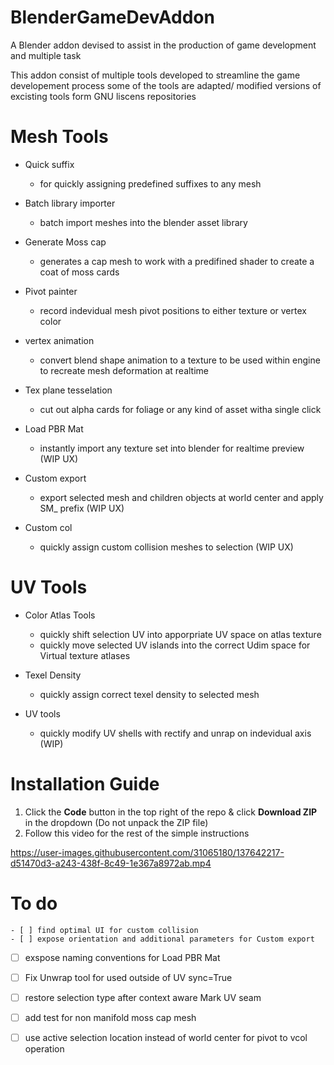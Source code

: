 # BlenderGameDevAddon
A Blender addon devised to assist in the production of game development and multiple task

This addon consist of multiple tools developed to streamline the game developement process 
some of the tools are adapted/ modified versions of excisting tools form GNU liscens repositories


# Mesh Tools

- Quick suffix 
  - for quickly assigning predefined suffixes to any mesh


- Batch library importer
  - batch import meshes into the blender asset library


- Generate Moss cap
  - generates a cap mesh to work with a predifined shader to create a coat of moss cards


- Pivot painter
  - record indevidual mesh pivot positions to either texture or vertex color


- vertex animation
  - convert blend shape animation to a texture to be used within engine to recreate mesh deformation at realtime 


- Tex plane tesselation 
  - cut out alpha cards for foliage or any kind of asset witha single click 


- Load PBR Mat
  - instantly import any texture set into blender for realtime preview (WIP UX)

- Custom export 
  - export selected mesh and children objects at world center and apply SM_ prefix (WIP UX)

- Custom col
  - quickly assign custom collision meshes to selection (WIP UX)

# UV Tools

- Color Atlas Tools
  - quickly shift selection UV into apporpriate UV space on atlas texture
  - quickly move selected UV islands into the correct Udim space for Virtual texture atlases

- Texel Density
  - quickly assign correct texel density to selected mesh

- UV tools 
  - quickly modify UV shells with rectify and unrap on indevidual axis (WIP)


# Installation Guide

1. Click the **Code** button in the top right of the repo & click **Download ZIP** in the dropdown (Do not unpack the ZIP file)
2. Follow this video for the rest of the simple instructions

https://user-images.githubusercontent.com/31065180/137642217-d51470d3-a243-438f-8c49-1e367a8972ab.mp4 
  
# To do
	- [ ] find optimal UI for custom collision 
	- [ ] expose orientation and additional parameters for Custom export 
  - [ ] exspose naming conventions for Load PBR Mat
  - [ ] Fix Unwrap tool for used outside of UV sync=True
  - [ ] restore selection type after context aware Mark UV seam
  - [ ] add test for non manifold moss cap mesh
  - [ ] use active selection location instead of world center for pivot to vcol operation
  
  
